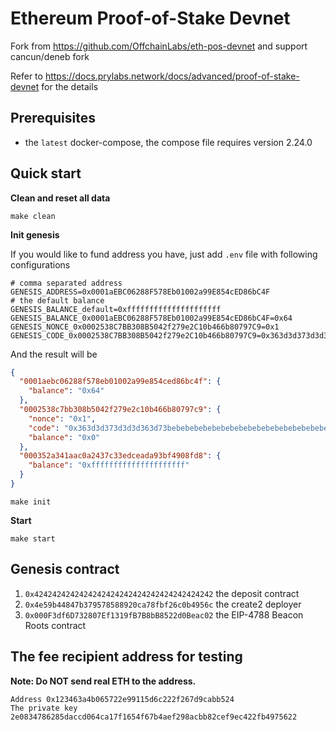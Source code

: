 # Ethereum Proof-of-Stake Devnet

Fork from https://github.com/OffchainLabs/eth-pos-devnet and support cancun/deneb fork

Refer to https://docs.prylabs.network/docs/advanced/proof-of-stake-devnet for the details

## Prerequisites

- the `latest` docker-compose, the compose file requires version 2.24.0

## Quick start

**Clean and reset all data**

```
make clean
```

**Init genesis**

If you would like to fund address you have, just add `.env` file with following configurations

```
# comma separated address
GENESIS_ADDRESS=0x0001aEBC06288F578Eb01002a99E854cED86bC4F
# the default balance
GENESIS_BALANCE_default=0xfffffffffffffffffffff
GENESIS_BALANCE_0x0001aEBC06288F578Eb01002a99E854cED86bC4F=0x64
GENESIS_NONCE_0x0002538C7BB308B5042f279e2C10b466b80797C9=0x1
GENESIS_CODE_0x0002538C7BB308B5042f279e2C10b466b80797C9=0x363d3d373d3d3d363d73bebebebebebebebebebebebebebebebebebebebe5af43d82803e903d91602b57fd5bf3
```

And the result will be

```json
{
  "0001aebc06288f578eb01002a99e854ced86bc4f": {
    "balance": "0x64"
  },
  "0002538c7bb308b5042f279e2c10b466b80797c9": {
    "nonce": "0x1",
    "code": "0x363d3d373d3d3d363d73bebebebebebebebebebebebebebebebebebebebe5af43d82803e903d91602b57fd5bf3",
    "balance": "0x0"
  },
  "000352a341aac0a2437c33edceada93bf4908fd8": {
    "balance": "0xfffffffffffffffffffff"
  }
}
```

```
make init
```

**Start**

```
make start
```

## Genesis contract

1. `0x4242424242424242424242424242424242424242` the deposit contract
2. `0x4e59b44847b379578588920ca78fbf26c0b4956c` the create2 deployer
3. `0x000F3df6D732807Ef1319fB7B8bB8522d0Beac02` the EIP-4788 Beacon Roots contract

## The fee recipient address for testing

**Note: Do NOT send real ETH to the address.**

```
Address 0x123463a4b065722e99115d6c222f267d9cabb524
The private key 2e0834786285daccd064ca17f1654f67b4aef298acbb82cef9ec422fb4975622
```
